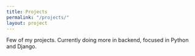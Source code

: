 ```yaml
---
title: Projects
permalink: "/projects/"
layout: project
---
```


Few of my projects. Currently doing more in backend, focused in Python and Django.
